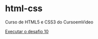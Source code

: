 # html-css
 Curso de HTML5 e CSS3 do CursoemVideo

 <a href="https://lukegonzaga.github.io/html-css/exercicios/desafios/desafio10/index.html">Executar o desafio 10</a>
